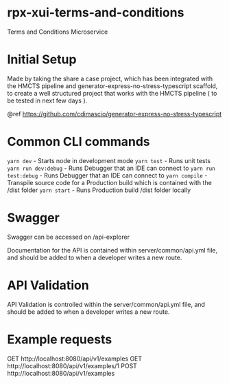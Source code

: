 # rpx-xui-terms-and-conditions
Terms and Conditions Microservice

# Initial Setup

Made by taking the share a case project, which has been integrated with the HMCTS pipeline and
generator-express-no-stress-typescript scaffold, to create a well structured project
that works with the HMCTS pipeline ( to be tested in next few days ).

@ref https://github.com/cdimascio/generator-express-no-stress-typescript

# Common CLI commands

`yarn dev` - Starts node in development mode
`yarn test` - Runs unit tests
`yarn run dev:debug` - Runs Debugger that an IDE can connect to
`yarn run test:debug` - Runs Debugger that an IDE can connect to
`yarn compile` - Transpile source code for a Production build which is contained with the /dist folder
`yarn start` - Runs Production build /dist folder locally

# Swagger

Swagger can be accessed on /api-explorer

Documentation for the API is contained within server/common/api.yml file, and should be added to when a developer
writes a new route.

# API Validation

API Validation is controlled within the server/common/api.yml file, and should be added to when a developer
writes a new route.

# Example requests

GET http://localhost:8080/api/v1/examples
GET http://localhost:8080/api/v1/examples/1
POST http://localhost:8080/api/v1/examples

